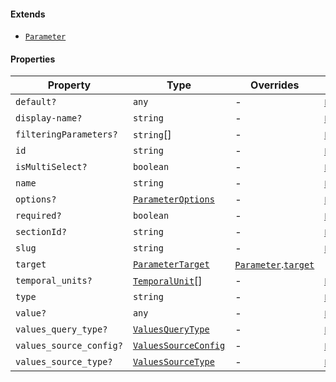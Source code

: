 #### Extends

* [`Parameter`](./generated/html/Parameter.md)

#### Properties

| Property                                                  | Type                                                           | Overrides                                                                                     | Inherited from                                                                                                            |
| --------------------------------------------------------- | -------------------------------------------------------------- | --------------------------------------------------------------------------------------------- | ------------------------------------------------------------------------------------------------------------------------- |
| <a id="default"></a> `default?`                           | `any`                                                          | -                                                                                             | [`Parameter`](./generated/html/Parameter.md).[`default`](./generated/html/Parameter.md#default)                           |
| <a id="display-name"></a> `display-name?`                 | `string`                                                       | -                                                                                             | [`Parameter`](./generated/html/Parameter.md).[`display-name`](./generated/html/Parameter.md#display-name)                 |
| <a id="filteringparameters"></a> `filteringParameters?`   | `string`\[]                                                    | -                                                                                             | [`Parameter`](./generated/html/Parameter.md).[`filteringParameters`](./generated/html/Parameter.md#filteringparameters)   |
| <a id="id"></a> `id`                                      | `string`                                                       | -                                                                                             | [`Parameter`](./generated/html/Parameter.md).[`id`](./generated/html/Parameter.md#id)                                     |
| <a id="ismultiselect"></a> `isMultiSelect?`               | `boolean`                                                      | -                                                                                             | [`Parameter`](./generated/html/Parameter.md).[`isMultiSelect`](./generated/html/Parameter.md#ismultiselect)               |
| <a id="name"></a> `name`                                  | `string`                                                       | -                                                                                             | [`Parameter`](./generated/html/Parameter.md).[`name`](./generated/html/Parameter.md#name)                                 |
| <a id="options"></a> `options?`                           | [`ParameterOptions`](./generated/html/ParameterOptions.md)     | -                                                                                             | [`Parameter`](./generated/html/Parameter.md).[`options`](./generated/html/Parameter.md#options)                           |
| <a id="required"></a> `required?`                         | `boolean`                                                      | -                                                                                             | [`Parameter`](./generated/html/Parameter.md).[`required`](./generated/html/Parameter.md#required)                         |
| <a id="sectionid"></a> `sectionId?`                       | `string`                                                       | -                                                                                             | [`Parameter`](./generated/html/Parameter.md).[`sectionId`](./generated/html/Parameter.md#sectionid)                       |
| <a id="slug"></a> `slug`                                  | `string`                                                       | -                                                                                             | [`Parameter`](./generated/html/Parameter.md).[`slug`](./generated/html/Parameter.md#slug)                                 |
| <a id="target"></a> `target`                              | [`ParameterTarget`](./generated/html/ParameterTarget.md)       | [`Parameter`](./generated/html/Parameter.md).[`target`](./generated/html/Parameter.md#target) | -                                                                                                                         |
| <a id="temporal_units"></a> `temporal_units?`             | [`TemporalUnit`](./generated/html/TemporalUnit.md)\[]          | -                                                                                             | [`Parameter`](./generated/html/Parameter.md).[`temporal_units`](./generated/html/Parameter.md#temporal_units)             |
| <a id="type"></a> `type`                                  | `string`                                                       | -                                                                                             | [`Parameter`](./generated/html/Parameter.md).[`type`](./generated/html/Parameter.md#type)                                 |
| <a id="value"></a> `value?`                               | `any`                                                          | -                                                                                             | [`Parameter`](./generated/html/Parameter.md).[`value`](./generated/html/Parameter.md#value)                               |
| <a id="values_query_type"></a> `values_query_type?`       | [`ValuesQueryType`](./generated/html/ValuesQueryType.md)       | -                                                                                             | [`Parameter`](./generated/html/Parameter.md).[`values_query_type`](./generated/html/Parameter.md#values_query_type)       |
| <a id="values_source_config"></a> `values_source_config?` | [`ValuesSourceConfig`](./generated/html/ValuesSourceConfig.md) | -                                                                                             | [`Parameter`](./generated/html/Parameter.md).[`values_source_config`](./generated/html/Parameter.md#values_source_config) |
| <a id="values_source_type"></a> `values_source_type?`     | [`ValuesSourceType`](./generated/html/ValuesSourceType.md)     | -                                                                                             | [`Parameter`](./generated/html/Parameter.md).[`values_source_type`](./generated/html/Parameter.md#values_source_type)     |
